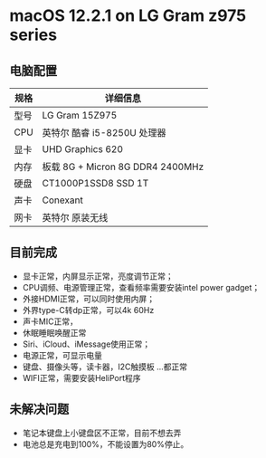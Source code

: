 # macOS 12.2.1 on LG Gram z975 series

## 电脑配置
| 规格     |      详细信息                              |
| -------- | ---------------------------------------- |
| 型号     | LG Gram 15Z975  |
| CPU     | 英特尔 酷睿 i5-8250U 处理器                   |
| 显卡     | UHD Graphics 620                           |
| 内存     | 板载 8G + Micron 8G DDR4 2400MHz           |
| 硬盘     | CT1000P1SSD8 SSD 1T               |
| 声卡     | Conexant                             |
| 网卡     | 英特尔 原装无线          |


## 目前完成
  - 显卡正常，内屏显示正常，亮度调节正常；
  - CPU调频、电源管理正常，查看频率需要安装intel power gadget；
  - 外接HDMI正常，可以同时使用内屏；
  - 外界type-C转dp正常，可以4k 60Hz
  - 声卡MIC正常，
  - 休眠睡眠唤醒正常
  - Siri、iCloud、iMessage使用正常；
  - 电源正常，可显示电量
  - 键盘、摄像头等，读卡器，I2C触摸板 ...都正常
  - WIFI正常，需要安装HeliPort程序

## 未解决问题
- 笔记本键盘上小键盘区不正常，目前不想去弄
- 电池总是充电到100%，不能设置为80%停止。
